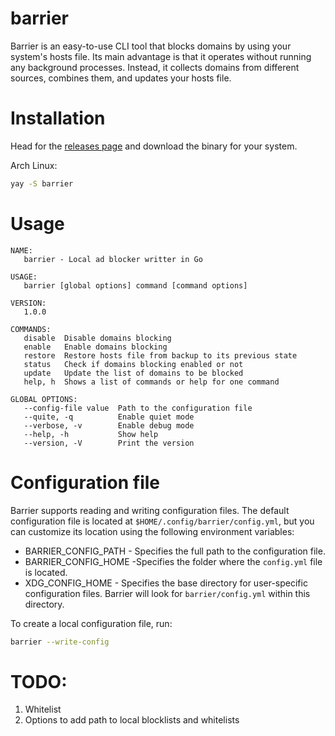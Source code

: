# barrier

Barrier is an easy-to-use CLI tool that blocks domains by using your system's hosts file.
Its main advantage is that it operates without running any background processes.
Instead, it collects domains from different sources, combines them, and updates your hosts file.

# Installation

Head for the [releases page](https://github.com/wittyjudge/barrier/releases) and download the binary for your system.

Arch Linux:

```bash
yay -S barrier
```

# Usage

```
NAME:
   barrier - Local ad blocker writter in Go

USAGE:
   barrier [global options] command [command options]

VERSION:
   1.0.0

COMMANDS:
   disable  Disable domains blocking
   enable   Enable domains blocking
   restore  Restore hosts file from backup to its previous state
   status   Check if domains blocking enabled or not
   update   Update the list of domains to be blocked
   help, h  Shows a list of commands or help for one command

GLOBAL OPTIONS:
   --config-file value  Path to the configuration file
   --quite, -q          Enable quiet mode
   --verbose, -v        Enable debug mode
   --help, -h           Show help
   --version, -V        Print the version
```

# Configuration file

Barrier supports reading and writing configuration files.
The default configuration file is located at `$HOME/.config/barrier/config.yml`,
but you can customize its location using the following environment variables:

- BARRIER_CONFIG_PATH - Specifies the full path to the configuration file.
- BARRIER_CONFIG_HOME -Specifies the folder where the `config.yml` file is located.
- XDG_CONFIG_HOME - Specifies the base directory for user-specific configuration files. Barrier will look for `barrier/config.yml` within this directory.

To create a local configuration file, run:

```bash
barrier --write-config
```

# TODO:

1. Whitelist
2. Options to add path to local blocklists and whitelists
